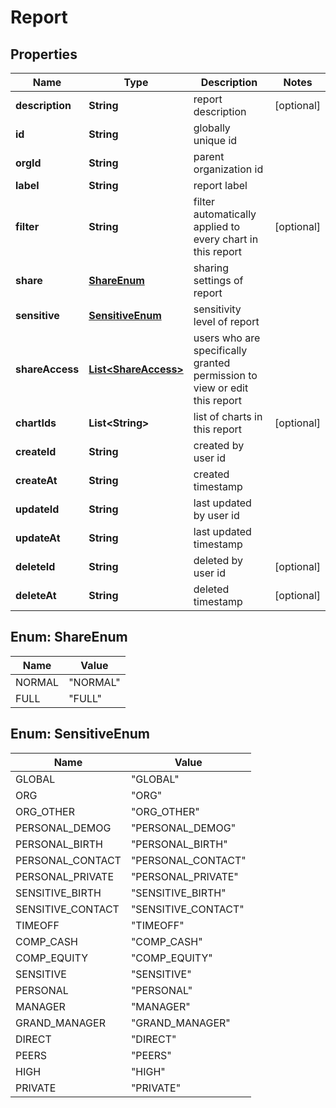 

# Report


## Properties

| Name | Type | Description | Notes |
|------------ | ------------- | ------------- | -------------|
|**description** | **String** | report description |  [optional] |
|**id** | **String** | globally unique id |  |
|**orgId** | **String** | parent organization id |  |
|**label** | **String** | report label |  |
|**filter** | **String** | filter automatically applied to every chart in this report |  [optional] |
|**share** | [**ShareEnum**](#ShareEnum) | sharing settings of report |  |
|**sensitive** | [**SensitiveEnum**](#SensitiveEnum) | sensitivity level of report |  |
|**shareAccess** | [**List&lt;ShareAccess&gt;**](ShareAccess.md) | users who are specifically granted permission to view or edit this report |  |
|**chartIds** | **List&lt;String&gt;** | list of charts in this report |  [optional] |
|**createId** | **String** | created by user id |  |
|**createAt** | **String** | created timestamp |  |
|**updateId** | **String** | last updated by user id |  |
|**updateAt** | **String** | last updated timestamp |  |
|**deleteId** | **String** | deleted by user id |  [optional] |
|**deleteAt** | **String** | deleted timestamp |  [optional] |



## Enum: ShareEnum

| Name | Value |
|---- | -----|
| NORMAL | &quot;NORMAL&quot; |
| FULL | &quot;FULL&quot; |



## Enum: SensitiveEnum

| Name | Value |
|---- | -----|
| GLOBAL | &quot;GLOBAL&quot; |
| ORG | &quot;ORG&quot; |
| ORG_OTHER | &quot;ORG_OTHER&quot; |
| PERSONAL_DEMOG | &quot;PERSONAL_DEMOG&quot; |
| PERSONAL_BIRTH | &quot;PERSONAL_BIRTH&quot; |
| PERSONAL_CONTACT | &quot;PERSONAL_CONTACT&quot; |
| PERSONAL_PRIVATE | &quot;PERSONAL_PRIVATE&quot; |
| SENSITIVE_BIRTH | &quot;SENSITIVE_BIRTH&quot; |
| SENSITIVE_CONTACT | &quot;SENSITIVE_CONTACT&quot; |
| TIMEOFF | &quot;TIMEOFF&quot; |
| COMP_CASH | &quot;COMP_CASH&quot; |
| COMP_EQUITY | &quot;COMP_EQUITY&quot; |
| SENSITIVE | &quot;SENSITIVE&quot; |
| PERSONAL | &quot;PERSONAL&quot; |
| MANAGER | &quot;MANAGER&quot; |
| GRAND_MANAGER | &quot;GRAND_MANAGER&quot; |
| DIRECT | &quot;DIRECT&quot; |
| PEERS | &quot;PEERS&quot; |
| HIGH | &quot;HIGH&quot; |
| PRIVATE | &quot;PRIVATE&quot; |



